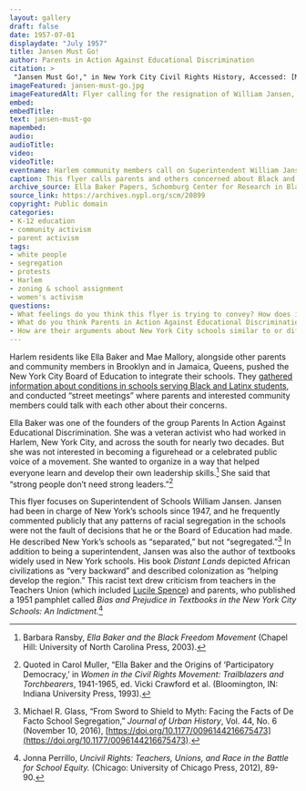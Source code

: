 ```yaml
--- 
layout: gallery
draft: false
date: 1957-07-01
displaydate: "July 1957"
title: Jansen Must Go!
author: Parents in Action Against Educational Discrimination
citation: >
 "Jansen Must Go!," in New York City Civil Rights History, Accessed: [Month Day, Year], https://nyccivilrightshistory.org/site-preview/topics/black-latina-women/harlem-nine/jansen-must-go.
imageFeatured: jansen-must-go.jpg
imageFeaturedAlt: Flyer calling for the resignation of William Jansen, Superintendent of Schools
embed: 
embedTitle: 
text: jansen-must-go
mapembed: 
audio: 
audioTitle: 
video: 
videoTitle: 
eventname: Harlem community members call on Superintendent William Jansen to resign.
caption: This flyer calls parents and others concerned about Black and Puerto Rican children to call for Superintendent William Jansen’s resignation. 
archive_source: Ella Baker Papers, Schomburg Center for Research in Black Culture, New York Public Library 
source_link: https://archives.nypl.org/scm/20899
copyright: Public domain
categories: 
- K-12 education
- community activism
- parent activism
tags: 
- white people
- segregation
- protests
- Harlem
- zoning & school assignment
- women's activism
questions:
- What feelings do you think this flyer is trying to convey? How does it do so? What choices - about language, about design - help it communicate? 
- What do you think Parents in Action Against Educational Discrimination wants people to do after seeing the flyer?
- How are their arguments about New York City schools similar to or different from others that you have seen in other sources?
--- 
```



Harlem residents like Ella Baker and Mae Mallory, alongside other parents and community members in Brooklyn and in Jamaica, Queens, pushed the New York City Board of Education to integrate their schools. They [gathered information about conditions in schools serving Black and Latinx students](/gallery/check-your-school-questionnaire), and conducted “street meetings” where parents and interested community members could talk with each other about their concerns.

Ella Baker was one of the founders of the group Parents In Action Against Educational Discrimination. She was a veteran activist who had worked in Harlem, New York City, and across the south for nearly two decades. But she was not interested in becoming a figurehead or a celebrated public voice of a movement. She wanted to organize in a way that helped everyone learn and develop their own leadership skills.[^1] She said that “strong people don’t need strong leaders.”[^2]  

This flyer focuses on Superintendent of Schools William Jansen. Jansen had been in charge of New York’s schools since 1947, and he frequently commented publicly that any patterns of racial segregation in the schools were not the fault of decisions that he or the Board of Education had made. He described New York’s schools as “separated,” but not “segregated.”[^3]  In addition to being a superintendent, Jansen was also the author of textbooks widely used in New York schools. His book *Distant Lands* depicted African civilizations as “very backward” and described colonization as “helping develop the region.” This racist text drew criticism from teachers in the Teachers Union (which included [Lucile Spence](/topics/black-latina-women/lucile-spence)) and parents, who published a 1951 pamphlet called *Bias and Prejudice in Textbooks in the New York City Schools: An Indictment.*[^4]

[^1]: Barbara Ransby, *Ella Baker and the Black Freedom Movement* (Chapel Hill: University of North Carolina Press, 2003).

[^2]: Quoted in Carol Muller, “Ella Baker and the Origins of ‘Participatory Democracy,’ in *Women in the Civil Rights Movement: Trailblazers and Torchbearers*, 1941-1965, ed. Vicki Crawford et al. (Bloomington, IN: Indiana University Press, 1993).

[^3]: Michael R. Glass, “From Sword to Shield to Myth: Facing the Facts of De Facto School Segregation,” *Journal of Urban History*, Vol. 44, No. 6 (November 10, 2016), [https://doi.org/10.1177/0096144216675473](https://doi.org/10.1177/0096144216675473).

[^4]: Jonna Perrillo, *Uncivil Rights: Teachers, Unions, and Race in the Battle for School Equity.* (Chicago: University of Chicago Press, 2012), 89-90.
